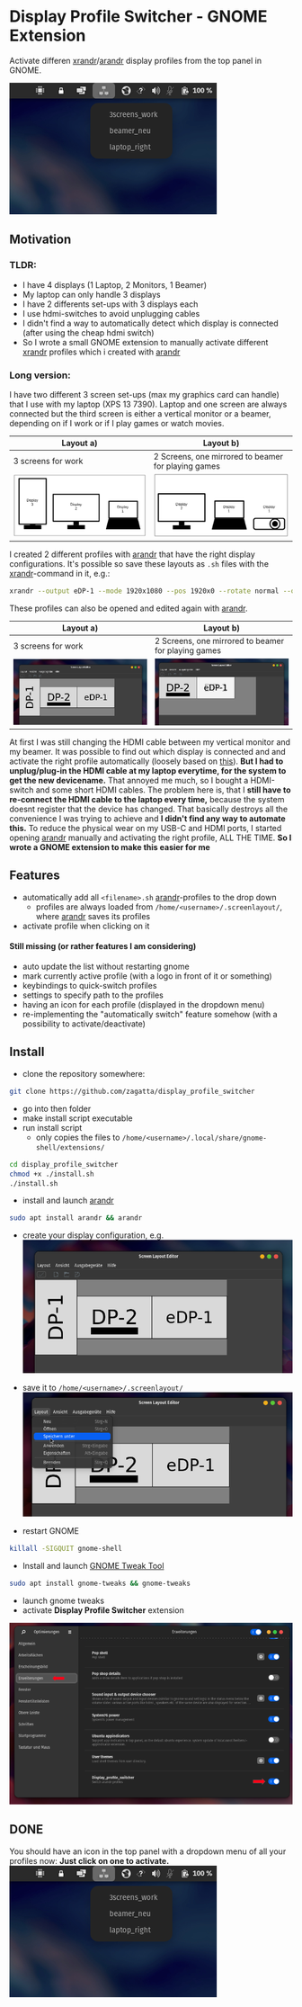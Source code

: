 # Display Profile Switcher - GNOME Extension

Activate differen [xrandr](https://de.wikipedia.org/wiki/RandR)/[arandr](https://christian.amsuess.com/tools/arandr/) display profiles from the top panel in GNOME.

![Panel Menu](img/panel_menu.png)

## Motivation

### TLDR:
- I have 4 displays (1 Laptop, 2 Monitors, 1 Beamer)
- My laptop can only handle 3 displays
- I have 2 differents set-ups with 3 displays each
- I use hdmi-switches to avoid unplugging cables
- I didn't find a way to automatically detect which display is connected (after using the cheap hdmi switch)
- So I wrote a small GNOME extension to manually activate different [xrandr](https://de.wikipedia.org/wiki/RandR)
 profiles which i created with [arandr](https://christian.amsuess.com/tools/arandr/)


### Long version:

I have two different 3 screen set-ups (max my graphics card can handle)  that I use with my laptop (XPS 13 7390). Laptop and one screen are always connected but the third screen is either a vertical monitor or a beamer, depending on if I work or if I play games or watch movies.

Layout a)| Layout b)
------------ | -------------
3 screens for work | 2 Screens, one mirrored to beamer for playing games
![Set-Up a)](img/a.png)| ![Set-Up b)](img/b.png)

I created 2 different profiles with [arandr](https://christian.amsuess.com/tools/arandr/) that have the right display configurations. It's possible so save these layouts as `.sh` files with the [xrandr](https://de.wikipedia.org/wiki/RandR)-command in it, e.g.:

```bash
xrandr --output eDP-1 --mode 1920x1080 --pos 1920x0 --rotate normal --output DP-1 --mode 1920x1080 --pos 1920x0 --rotate normal --output DP-2 --primary --mode 1920x1080 --pos 0x0 --rotate normal
```
These profiles can also be opened and edited again with [arandr](https://christian.amsuess.com/tools/arandr/).

Layout a)| Layout b)
------------ | -------------
3 screens for work | 2 Screens, one mirrored to beamer for playing games
![Set-Up a)](img/a_arandr.png)| ![Set-Up b)](img/b_arandr.png)

At first I was still changing the HDMI cable between my vertical monitor and my beamer. It was possible to find out which display is connected and and activate the right profile automatically (loosely based on [this](https://askubuntu.com/questions/630202/run-script-when-monitor-is-connected)). **But I had to unplug/plug-in the HDMI cable at my laptop everytime, for the system to get the new devicename.**
That annoyed me much, so I bought a HDMI-switch and some short HDMI cables. The problem here is, that I **still have to re-connect the HDMI cable to the laptop every time,** because the system doesnt register that the device has changed. That basically destroys all the convenience I was trying to achieve and **I didn't find any way to automate this.**
To reduce the physical wear on my USB-C and HDMI ports, I started opening [arandr](https://christian.amsuess.com/tools/arandr/) manually and activating the right profile, ALL THE TIME.
**So I wrote a GNOME extension to make this easier for me**

## Features
- automatically add all `<filename>.sh` [arandr](https://christian.amsuess.com/tools/arandr/)-profiles to the drop down
    - profiles are always loaded from `/home/<username>/.screenlayout/`, where [arandr](https://christian.amsuess.com/tools/arandr/) saves its profiles
- activate profile when clicking on it

#### Still missing (or rather features I am considering)

- auto update the list without restarting gnome
- mark currently active profile (with a logo in front of it or something)
- keybindings to quick-switch profiles
- settings to specify path to the profiles
- having an icon for each profile (displayed in the dropdown menu)
- re-implementing the "automatically switch" feature somehow (with a possibility to activate/deactivate)

## Install

- clone the repository somewhere:

```bash
git clone https://github.com/zagatta/display_profile_switcher
```

- go into then folder
- make install script executable
- run install script
    - only copies the files to `/home/<username>/.local/share/gnome-shell/extensions/`

```bash
cd display_profile_switcher
chmod +x ./install.sh
./install.sh
```
- install and launch [arandr](https://christian.amsuess.com/tools/arandr/)
```bash
sudo apt install arandr && arandr
```

- create your display configuration, e.g.
![Set-Up a)](img/a_arandr.png)
- save it to `/home/<username>/.screenlayout/`
![Save profile](img/save_profile.png)


- restart GNOME

```bash
killall -SIGQUIT gnome-shell
```

- Install and launch [GNOME Tweak Tool](https://itsfoss.com/gnome-tweak-tool/)

```bash
sudo apt install gnome-tweaks && gnome-tweaks
```
- launch gnome tweaks
- activate **Display Profile Switcher** extension

![Activate Extension](img/activate_extension.png)

## DONE

You should have an icon in the top panel with a dropdown menu of all your profiles now: **Just click on one to activate.**
![Panel Menu](img/panel_menu.png)
